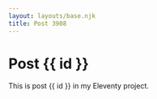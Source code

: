```yaml
---
layout: layouts/base.njk
title: Post 3908
---
```


# Post {{ id }}

This is post {{ id }} in my Eleventy project.
